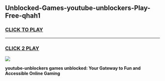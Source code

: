 
## Unblocked-Games-youtube-unblockers-Play-Free-qhah1
<h3>
<a href="https://premium76.site?title=youtube-unblockers&ref=12A">CLICK TO PLAY</a></h3>
<hr>

<h3>
<a href="https://premium76.site?title=youtube-unblockers&ref=12A">CLICK 2 PLAY</a>
  
</h3>

<a href="https://premium76.site?title=youtube-unblockers&ref=12A"><img src="https://clearcache.store/games.png"></a>


**youtube-unblockers games unblocked: Your Gateway to Fun and Accessible Online Gaming**
